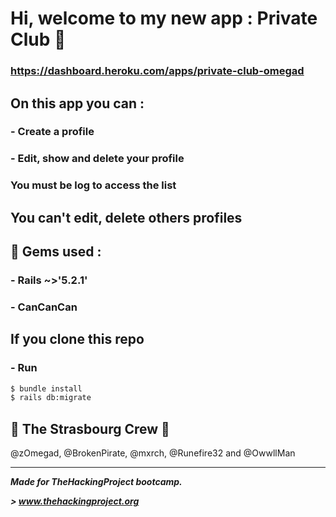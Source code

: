 # Hi, welcome to my new app : Private Club 📰

### https://dashboard.heroku.com/apps/private-club-omegad

## On this app you can :
### - Create a profile 
### - Edit, show and delete your profile
### You must be log to access the list

## You can't edit, delete others profiles

## 💎 Gems used :

### - Rails ~>'5.2.1'
### - CanCanCan

## If you clone this repo
### - Run 

```sh
$ bundle install
$ rails db:migrate
```
## :european_post_office: The Strasbourg Crew 💪
@zOmegad, @BrokenPirate, @mxrch, @Runefire32 and @OwwllMan

<hr>

***Made for TheHackingProject bootcamp.***

***> www.thehackingproject.org***
